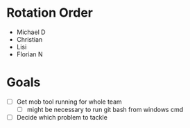 # Rotation Order

- Michael D
- Christian 
- Lisi 
- Florian N


# Goals

- [ ] Get mob tool running for whole team
    - [ ] might be necessary to run git bash from windows cmd
- [ ] Decide which problem to tackle
